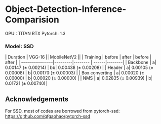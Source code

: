 # Object-Detection-Inference-Comparision

GPU : TITAN RTX
Pytorch: 1.3

### Model: SSD

| Duration        | VGG-16          || MobileNetV2    ||
| Training        | before  | after  | before  | after |
| ----------------|---------|-------- | ------|--------|
| Backbone        | a| 0.00147 (± 0.00214)      | bb| 0.00438  (± 0.00208) |
| Header          | a| 0.00105 (± 0.00008)      | b|  0.00170  (± 0.00003) |
| Box converting  | a| 0.00020 (± 0.00000)      | b|  0.00020  (± 0.00000) |
| NMS             | a| 0.02835 (± 0.00939)      | b|  0.01721  (± 0.00740)|




## Acknowledgements
For SSD, most of codes are borrowed from pytorch-ssd:
https://github.com/qfgaohao/pytorch-ssd

